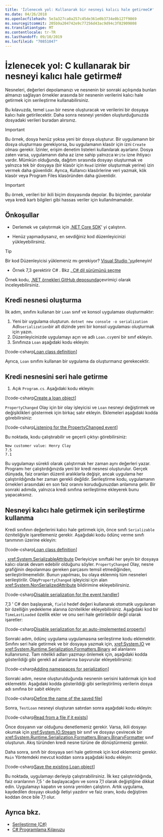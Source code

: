 ```yaml
---
title: 'İzlenecek yol: Kullanarak bir nesneyi kalıcı hale getirmeC#'
ms.date: 04/26/2018
ms.openlocfilehash: 5e3a327ca0a257c45de361e0b3734e0b127f9869
ms.sourcegitcommit: 205b9a204742e9c77256d43ac9d94c3f82909808
ms.translationtype: MT
ms.contentlocale: tr-TR
ms.lasthandoff: 09/10/2019
ms.locfileid: "70851047"
---
```

# <a name="walkthrough-persisting-an-object-using-c"></a>İzlenecek yol: C kullanarak bir nesneyi kalıcı hale getirme\#

Nesneleri, değerleri depolamanızı ve nesnenin bir sonraki açılışında bunları almanızı sağlayan örnekler arasında bir nesnenin verilerini kalıcı hale getirmek için serileştirme kullanabilirsiniz.

Bu kılavuzda, temel `Loan` bir nesne oluşturacak ve verilerini bir dosyaya kalıcı hale getirilecektir. Daha sonra nesneyi yeniden oluşturduğunuzda dosyadaki verileri buradan alırsınız.

> [!IMPORTANT]
> Bu örnek, dosya henüz yoksa yeni bir dosya oluşturur. Bir uygulamanın bir dosya oluşturması gerekiyorsa, bu uygulamanın klasör için izni `Create` olması gerekir. İzinler, erişim denetim listeleri kullanılarak ayarlanır. Dosya zaten varsa, uygulamanın daha az izne sahip yalnızca `Write` izne ihtiyacı vardır. Mümkün olduğunda, dağıtım sırasında dosyayı oluşturmak ve yalnızca tek bir dosyaya (bir klasör için `Read` izinler oluşturmak yerine) izin vermek daha güvenlidir. Ayrıca, Kullanıcı klasörlerine veri yazmak, kök klasör veya Program Files klasöründen daha güvenlidir.

> [!IMPORTANT]
> Bu örnek, verileri bir ikili biçim dosyasında depolar. Bu biçimler, parolalar veya kredi kartı bilgileri gibi hassas veriler için kullanılmamalıdır.

## <a name="prerequisites"></a>Önkoşullar

- Derlemek ve çalıştırmak için [.NET Core SDK](https://dotnet.microsoft.com/download)' yi çalıştırın.

- Henüz yapmadıysanız, en sevdiğiniz kod düzenleyicinizi yükleyebilirsiniz.

> [!TIP]
> Bir kod Düzenleyicisi yüklemeniz mı gerekiyor? [Visual Studio 'yu](https://visualstudio.com/downloads)deneyin!

- Örnek 7,3 gerektirir C# . Bkz [. C# dil sürümünü seçme](../../../language-reference/configure-language-version.md) 

Örnek kodu, [.NET örnekleri GitHub deposunda](https://github.com/dotnet/samples/tree/master/csharp/serialization)çevrimiçi olarak inceleyebilirsiniz.

## <a name="creating-the-loan-object"></a>Kredi nesnesi oluşturma

İlk adım, sınıfını kullanan bir `Loan` sınıf ve konsol uygulaması oluşturmaktır:

1. Yeni bir uygulama oluşturun. `dotnet new console -o serialization` Adlı`serialization`bir alt dizinde yeni bir konsol uygulaması oluşturmak için yazın.
1. Düzenleyicinizde uygulamayı açın ve adlı `Loan.cs`yeni bir sınıf ekleyin.
1. Sınıfınıza `Loan` aşağıdaki kodu ekleyin:

[!code-csharp[Loan class definition](../../../../../samples/csharp/serialization/Loan.cs#1)]

Ayrıca, `Loan` sınıfını kullanan bir uygulama da oluşturmanız gerekecektir.

## <a name="serialize-the-loan-object"></a>Kredi nesnesini seri hale getirme

1. Açık `Program.cs`. Aşağıdaki kodu ekleyin:

[!code-csharp[Create a loan object](../../../../../samples/csharp/serialization/Program.cs#1)]

`PropertyChanged` Olay için bir olay işleyicisi ve `Loan` nesneyi değiştirmek ve değişiklikleri göstermek için birkaç satır ekleyin. Eklemeleri aşağıdaki kodda görebilirsiniz:

[!code-csharp[Listening for the PropertyChanged event](../../../../../samples/csharp/serialization/Program.cs#2)]

Bu noktada, kodu çalıştırabilir ve geçerli çıktıyı görebilirsiniz:

```console
New customer value: Henry Clay
7.5
7.1
```

Bu uygulamayı sürekli olarak çalıştırmak her zaman aynı değerleri yazar. Programı her çalıştırdığınızda yeni bir kredi nesnesi oluşturulur. Gerçek dünyada, faiz oranları düzenli aralıklarla değişir, ancak uygulama her çalıştırıldığında her zaman gerekli değildir. Serileştirme kodu, uygulamanın örnekleri arasındaki en son faiz oranını koruduğunuzdan anlamına gelir. Bir sonraki adımda, yalnızca kredi sınıfına serileştirme ekleyerek bunu yapacaksınız.

## <a name="using-serialization-to-persist-the-object"></a>Nesneyi kalıcı hale getirmek için serileştirme kullanma

Kredi sınıfının değerlerini kalıcı hale getirmek için, önce sınıfı `Serializable` özniteliğiyle işaretlemeniz gerekir. Aşağıdaki kodu ödünç verme sınıfı tanımının üzerine ekleyin:

[!code-csharp[Loan class definition](../../../../../samples/csharp/serialization/Loan.cs#2)]

, <xref:System.SerializableAttribute> Derleyiciye sınıftaki her şeyin bir dosyaya kalıcı olarak devam edebilir olduğunu söyler. `PropertyChanged` Olay, nesne grafiğinin depolanması gereken parçasını temsil etmediğinden, serileştirilmemelidir. Bunun yapılması, bu olaya eklenmiş tüm nesneleri serileştirilir. Olay`PropertyChanged` işleyicisi için alan <xref:System.NonSerializedAttribute> bildirimine ekleyebilirsiniz.

[!code-csharp[Disable serialization for the event handler](../../../../../samples/csharp/serialization/Loan.cs#3)]

7,3 ' C# den başlayarak, `field` hedef değeri kullanarak otomatik uygulanan bir özelliğin yedekleme alanına öznitelikler ekleyebilirsiniz. Aşağıdaki kod bir `TimeLastLoaded` özellik ekler ve onu seri hale getirilebilir değil olarak işaretler:

[!code-csharp[Disable serialization for an auto-implemented property](../../../../../samples/csharp/serialization/Loan.cs#4)]

Sonraki adım, ödünç uygulama uygulamasına serileştirme kodu eklemektir. Sınıfını seri hale getirmek ve bir dosyaya yazmak için, <xref:System.IO> ve <xref:System.Runtime.Serialization.Formatters.Binary> ad alanlarını kullanırsınız. Tam nitelikli adları yazmayı önlemek için, aşağıdaki kodda gösterildiği gibi gerekli ad alanlarına başvurular ekleyebilirsiniz:

[!code-csharp[Adding namespaces for serialization](../../../../../samples/csharp/serialization/Program.cs#3)]

Sonraki adım, nesne oluşturulduğunda nesnenin serisini kaldırmak için kod eklemektir. Aşağıdaki kodda gösterildiği gibi serileştirilmiş verilerin dosya adı sınıfına bir sabit ekleyin:

[!code-csharp[Define the name of the saved file](../../../../../samples/csharp/serialization/Program.cs#4)]

Sonra, `TestLoan` nesneyi oluşturan satırdan sonra aşağıdaki kodu ekleyin:

[!code-csharp[Read from a file if it exists](../../../../../samples/csharp/serialization/Program.cs#5)]

Önce dosyanın var olduğunu denetlemeniz gerekir. Varsa, ikili dosyayı okumak için <xref:System.IO.Stream> bir sınıf ve dosyayı çevirecek bir <xref:System.Runtime.Serialization.Formatters.Binary.BinaryFormatter> sınıf oluşturun. Akış türünden kredi nesne türüne de dönüştürmeniz gerekir.

Daha sonra, sınıfı bir dosyaya seri hale getirmek için kod eklemeniz gerekir. `Main` Yöntemdeki mevcut koddan sonra aşağıdaki kodu ekleyin:

[!code-csharp[Save the existing Loan object](../../../../../samples/csharp/serialization/Program.cs#6)]

Bu noktada, uygulamayı derleyip çalıştırabilirsiniz. İlk kez çalıştırıldığında, faiz oranlarının 7,5 ' de başlayacağını ve sonra 7,1 olarak değiştiğine dikkat edin. Uygulamayı kapatın ve sonra yeniden çalıştırın. Artık uygulama, kaydedilen dosyayı okudığı iletiyi yazdırır ve faiz oranı, kodu değiştiren koddan önce bile 7,1 olur.

## <a name="see-also"></a>Ayrıca bkz.

- [Serileştirme (C#)](index.md)
- [C# Programlama Kılavuzu](../..//index.md)
